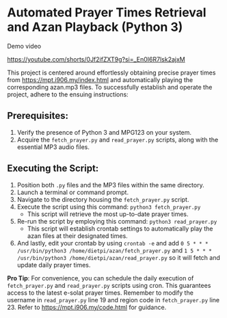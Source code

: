 # Automated Prayer Times Retrieval and Azan Playback (Python 3)

Demo video

https://youtube.com/shorts/0Jf2ifZXT9g?si=_En0I6R7lsk2ajxM


This project is centered around effortlessly obtaining precise prayer times from https://mpt.i906.my/index.html and automatically playing the corresponding azan.mp3 files. To successfully establish and operate the project, adhere to the ensuing instructions:

## Prerequisites:

1. Verify the presence of Python 3 and MPG123 on your system.
2. Acquire the `fetch_prayer.py` and `read_prayer.py` scripts, along with the essential MP3 audio files.

## Executing the Script:

1. Position both `.py` files and the MP3 files within the same directory.
2. Launch a terminal or command prompt.
3. Navigate to the directory housing the `fetch_prayer.py` script.
4. Execute the script using this command: `python3 fetch_prayer.py`
   - This script will retrieve the most up-to-date prayer times.
5. Re-run the script by employing this command: `python3 read_prayer.py`
   - This script will establish crontab settings to automatically play the azan files at their designated times.
6. And lastly, edit your crontab by using `crontab -e` and add `0 5 * * * /usr/bin/python3 /home/dietpi/azan/fetch_prayer.py` and `1 5 * * * /usr/bin/python3 /home/dietpi/azan/read_prayer.py` so it will fetch and update daily prayer times.   


**Pro Tip**: For convenience, you can schedule the daily execution of `fetch_prayer.py` and `read_prayer.py` scripts using cron. This guarantees access to the latest e-solat prayer times. Remember to modify the username in `read_prayer.py` line 19 and region code in `fetch_prayer.py` line 23. Refer to https://mpt.i906.my/code.html for guidance.


